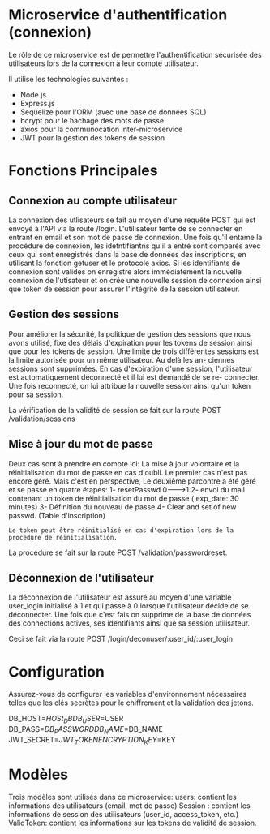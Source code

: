 # Microservice d'authentification (connexion)
Le rôle de ce microservice est de permettre l'authentification sécurisée des utilisateurs lors de la connexion à leur compte utilisateur. 

Il utilise les technologies suivantes :

- Node.js
- Express.js
- Sequelize pour l'ORM (avec une base de données SQL)
- bcrypt pour le hachage des mots de passe
- axios pour la communocation inter-microservice
- JWT pour la gestion des tokens de session

# Fonctions Principales

## Connexion au compte utilisateur

La connexion des utlisateurs se fait au moyen d'une requête POST qui est envoyé à  l'API via la route /login. L'utilisateur tente de se connecter en entrant en email et son mot de passe de connexion.  Une fois qu'il entame la procédure de connexion, les idetntifiantns qu'il a entré sont comparés avec ceux qui sont enregistrés dans la base de données des inscriptions, en utilisant la fonction getuser et le protocole axios.
Si les identifiants de connexion sont valides on enregistre alors immédiatement la  nouvelle connexion de l'utisateur et on crée une nouvelle session de connexion ainsi que token de session pour assurer l'intégrité de la session utilisateur.


## Gestion des sessions

Pour améliorer la sécurité, la politique de gestion des sessions que nous avons utilisé, fixe des délais d'expiration pour les tokens de session
ainsi que pour les tokens de session. Une limite de trois différentes sessions est la limite autorisée pour un même utilisateur.  Au delà les an-
ciennes sessions sont supprimées. En cas d'expiration d'une session,  l'utilisateur est automatiquement déconnecté et il lui est demandé de se re-
connecter. Une fois reconnecté, on lui attribue la nouvelle session ainsi qu'un token pour sa session.

La vérification de la validité de session se fait sur la route POST /validation/sessions
## Mise à jour du  mot de passe 

Deux cas sont  à  prendre en compte ici: La mise à  jour volontaire et la réinitialisation du mot de passe en cas d'oubli.
Le premier cas n'est pas encore géré. Mais c'est en perspective, 
Le deuxième parcontre a été géré et se passe en quatre étapes: 
    1- resetPasswd 0--->1
    2- envoi du mail contenant un token de réinitialisation du mot de passe ( exp_date: 30 minutes)
    3- Définition du nouveau de passe
    4- Clear and set of new passwd. (Table d'inscription)

    Le token peut être réinitialisé en cas d'expiration lors de la procédure de réinitialisation. 

La procédure se fait sur la route POST /validation/passwordreset.

## Déconnexion de l'utilisateur
 
La déconnexion de l'utilisateur est assuré au moyen d'une variable user_login initialisé à  1 et qui passe à  0 lorsque l'utilisateur décide de se déconnecter.
Une fois que c'est fais on supprime de la base de données des connections actives, ses identifiants ainsi que sa session utilisateur.

Ceci se fait via la route POST /login/deconuser/:user_id/:user_login


# Configuration
Assurez-vous de configurer les variables d'environnement nécessaires telles que les clés secrètes pour le chiffrement et la validation des jetons.

DB_HOST=$HOSt_DB
DB_USER=$USER
DB_PASS=$DB_PASSWORD
DB_NAME=$DB_NAME
JWT_SECRET=$JWT_TOKEN
ENCRYPTION_KEY=$KEY


# Modèles
Trois modèles sont utilisés dans ce microservice: 
users: contient les informations des utilisateurs (email, mot de passe)
Session : contient les informations de session des utilisateurs (user_id, access_token, etc.)
ValidToken:  contient les informations sur les tokens de validité de session.



